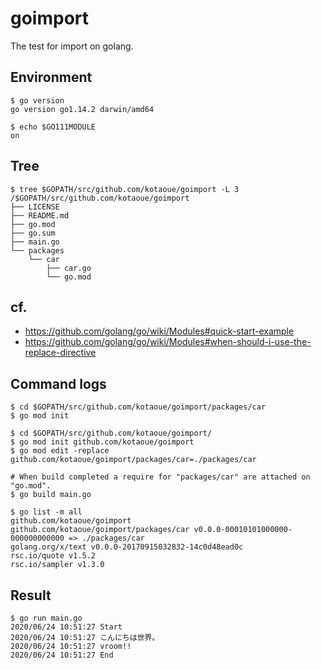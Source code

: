 # goimport
The test for import on golang.

## Environment
```ShellSession
$ go version
go version go1.14.2 darwin/amd64

$ echo $GO111MODULE
on
```

## Tree
```ShellSession
$ tree $GOPATH/src/github.com/kotaoue/goimport -L 3
/$GOPATH/src/github.com/kotaoue/goimport
├── LICENSE
├── README.md
├── go.mod
├── go.sum
├── main.go
└── packages
    └── car
        ├── car.go
        └── go.mod
```

## cf.
* https://github.com/golang/go/wiki/Modules#quick-start-example
* https://github.com/golang/go/wiki/Modules#when-should-i-use-the-replace-directive

## Command logs
```ShellSession
$ cd $GOPATH/src/github.com/kotaoue/goimport/packages/car
$ go mod init

$ cd $GOPATH/src/github.com/kotaoue/goimport/
$ go mod init github.com/kotaoue/goimport
$ go mod edit -replace github.com/kotaoue/goimport/packages/car=./packages/car

# When build completed a require for "packages/car" are attached on "go.mod".
$ go build main.go

$ go list -m all
github.com/kotaoue/goimport
github.com/kotaoue/goimport/packages/car v0.0.0-00010101000000-000000000000 => ./packages/car
golang.org/x/text v0.0.0-20170915032832-14c0d48ead0c
rsc.io/quote v1.5.2
rsc.io/sampler v1.3.0
```

## Result
```ShellSession
$ go run main.go 
2020/06/24 10:51:27 Start
2020/06/24 10:51:27 こんにちは世界。
2020/06/24 10:51:27 vroom!!
2020/06/24 10:51:27 End
```